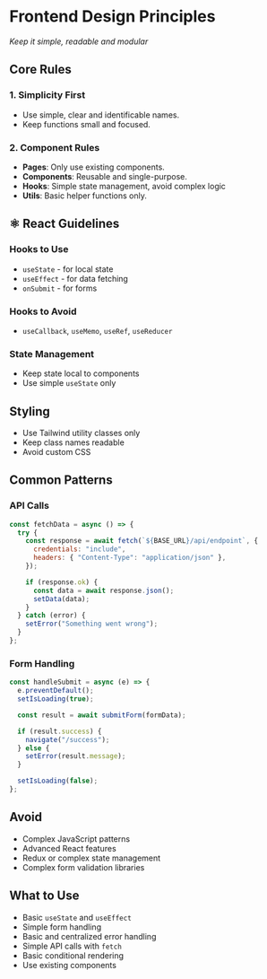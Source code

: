# Frontend Design Principles

_Keep it simple, readable and modular_

## Core Rules

### **1. Simplicity First**

- Use simple, clear and identificable names.
- Keep functions small and focused.

### **2. Component Rules**

- **Pages**: Only use existing components.
- **Components**: Reusable and single-purpose.
- **Hooks**: Simple state management, avoid complex logic
- **Utils**: Basic helper functions only.

## ⚛️ React Guidelines

### **Hooks to Use**

- `useState` - for local state
- `useEffect` - for data fetching
- `onSubmit` - for forms

### **Hooks to Avoid**

- `useCallback`, `useMemo`, `useRef`, `useReducer`

### **State Management**

- Keep state local to components
- Use simple `useState` only

## Styling

- Use Tailwind utility classes only
- Keep class names readable
- Avoid custom CSS

## Common Patterns

### **API Calls**

```jsx
const fetchData = async () => {
  try {
    const response = await fetch(`${BASE_URL}/api/endpoint`, {
      credentials: "include",
      headers: { "Content-Type": "application/json" },
    });

    if (response.ok) {
      const data = await response.json();
      setData(data);
    }
  } catch (error) {
    setError("Something went wrong");
  }
};
```

### **Form Handling**

```jsx
const handleSubmit = async (e) => {
  e.preventDefault();
  setIsLoading(true);

  const result = await submitForm(formData);

  if (result.success) {
    navigate("/success");
  } else {
    setError(result.message);
  }

  setIsLoading(false);
};
```

## Avoid

- Complex JavaScript patterns
- Advanced React features
- Redux or complex state management
- Complex form validation libraries

## What to Use

- Basic `useState` and `useEffect`
- Simple form handling
- Basic and centralized error handling
- Simple API calls with `fetch`
- Basic conditional rendering
- Use existing components
